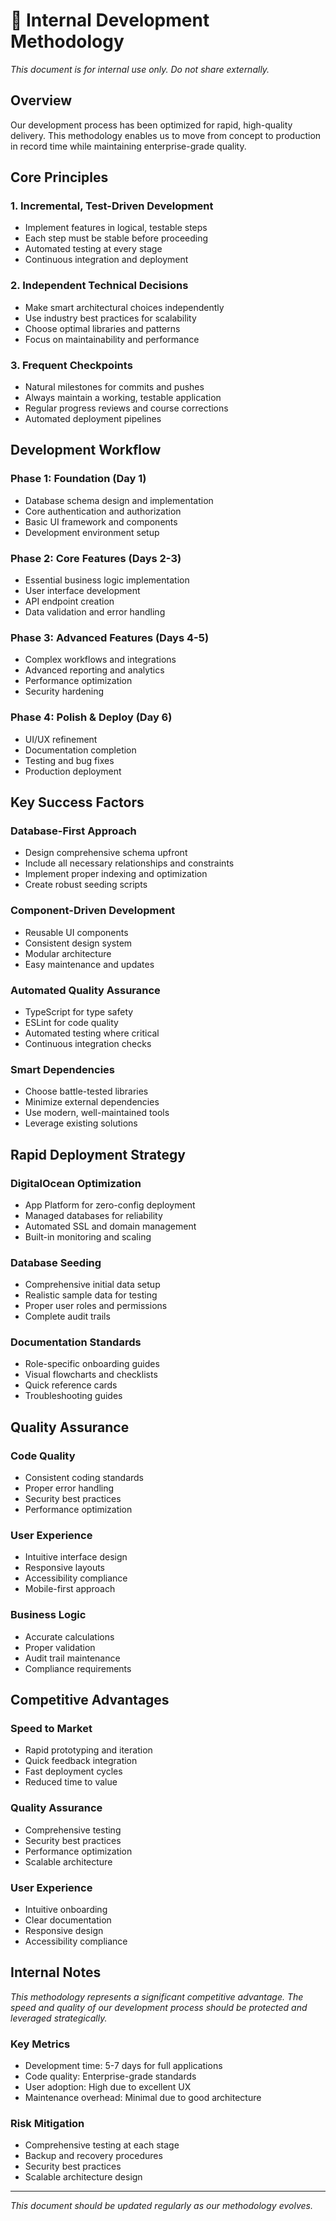 # 🚀 Internal Development Methodology

*This document is for internal use only. Do not share externally.*

## Overview

Our development process has been optimized for rapid, high-quality delivery. This methodology enables us to move from concept to production in record time while maintaining enterprise-grade quality.

## Core Principles

### 1. **Incremental, Test-Driven Development**
- Implement features in logical, testable steps
- Each step must be stable before proceeding
- Automated testing at every stage
- Continuous integration and deployment

### 2. **Independent Technical Decisions**
- Make smart architectural choices independently
- Use industry best practices for scalability
- Choose optimal libraries and patterns
- Focus on maintainability and performance

### 3. **Frequent Checkpoints**
- Natural milestones for commits and pushes
- Always maintain a working, testable application
- Regular progress reviews and course corrections
- Automated deployment pipelines

## Development Workflow

### Phase 1: Foundation (Day 1)
- Database schema design and implementation
- Core authentication and authorization
- Basic UI framework and components
- Development environment setup

### Phase 2: Core Features (Days 2-3)
- Essential business logic implementation
- User interface development
- API endpoint creation
- Data validation and error handling

### Phase 3: Advanced Features (Days 4-5)
- Complex workflows and integrations
- Advanced reporting and analytics
- Performance optimization
- Security hardening

### Phase 4: Polish & Deploy (Day 6)
- UI/UX refinement
- Documentation completion
- Testing and bug fixes
- Production deployment

## Key Success Factors

### **Database-First Approach**
- Design comprehensive schema upfront
- Include all necessary relationships and constraints
- Implement proper indexing and optimization
- Create robust seeding scripts

### **Component-Driven Development**
- Reusable UI components
- Consistent design system
- Modular architecture
- Easy maintenance and updates

### **Automated Quality Assurance**
- TypeScript for type safety
- ESLint for code quality
- Automated testing where critical
- Continuous integration checks

### **Smart Dependencies**
- Choose battle-tested libraries
- Minimize external dependencies
- Use modern, well-maintained tools
- Leverage existing solutions

## Rapid Deployment Strategy

### **DigitalOcean Optimization**
- App Platform for zero-config deployment
- Managed databases for reliability
- Automated SSL and domain management
- Built-in monitoring and scaling

### **Database Seeding**
- Comprehensive initial data setup
- Realistic sample data for testing
- Proper user roles and permissions
- Complete audit trails

### **Documentation Standards**
- Role-specific onboarding guides
- Visual flowcharts and checklists
- Quick reference cards
- Troubleshooting guides

## Quality Assurance

### **Code Quality**
- Consistent coding standards
- Proper error handling
- Security best practices
- Performance optimization

### **User Experience**
- Intuitive interface design
- Responsive layouts
- Accessibility compliance
- Mobile-first approach

### **Business Logic**
- Accurate calculations
- Proper validation
- Audit trail maintenance
- Compliance requirements

## Competitive Advantages

### **Speed to Market**
- Rapid prototyping and iteration
- Quick feedback integration
- Fast deployment cycles
- Reduced time to value

### **Quality Assurance**
- Comprehensive testing
- Security best practices
- Performance optimization
- Scalable architecture

### **User Experience**
- Intuitive onboarding
- Clear documentation
- Responsive design
- Accessibility compliance

## Internal Notes

*This methodology represents a significant competitive advantage. The speed and quality of our development process should be protected and leveraged strategically.*

### **Key Metrics**
- Development time: 5-7 days for full applications
- Code quality: Enterprise-grade standards
- User adoption: High due to excellent UX
- Maintenance overhead: Minimal due to good architecture

### **Risk Mitigation**
- Comprehensive testing at each stage
- Backup and recovery procedures
- Security best practices
- Scalable architecture design

---

*This document should be updated regularly as our methodology evolves.* 